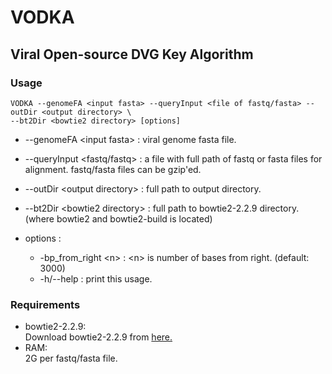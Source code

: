 # VODKA
## Viral Open-source DVG Key Algorithm

### Usage

    VODKA --genomeFA <input fasta> --queryInput <file of fastq/fasta> --outDir <output directory> \
    --bt2Dir <bowtie2 directory> [options]

* --genomeFA &lt;input fasta> : viral genome fasta file.
* --queryInput &lt;fastq/fastq> : a file with full path of fastq or fasta files for alignment. fastq/fasta files can be gzip'ed.
* --outDir &lt;output directory> : full path to output directory.
* --bt2Dir &lt;bowtie2 directory> : full path to bowtie2-2.2.9 directory. (where bowtie2 and bowtie2-build is located)

* options : <br>
    * -bp_from_right &lt;n> : &lt;n> is number of bases from right. (default: 3000)
    * -h/--help : print this usage.

### Requirements
* bowtie2-2.2.9: <br>
Download bowtie2-2.2.9 from [here.](https://sourceforge.net/projects/bowtie-bio/files/bowtie2/2.2.9)
* RAM: <br>
2G per fastq/fasta file. 

